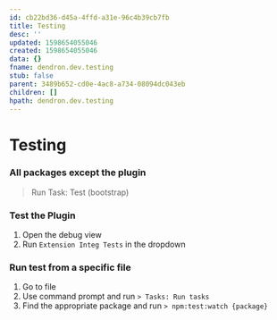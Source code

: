 ```yaml
---
id: cb22bd36-d45a-4ffd-a31e-96c4b39cb7fb
title: Testing
desc: ''
updated: 1598654055046
created: 1598654055046
data: {}
fname: dendron.dev.testing
stub: false
parent: 3489b652-cd0e-4ac8-a734-08094dc043eb
children: []
hpath: dendron.dev.testing
---
```

# Testing

### All packages except the plugin

> Run Task: Test (bootstrap)

### Test the Plugin

1. Open the debug view
2. Run `Extension Integ Tests` in the dropdown

### Run test from a specific file

1. Go to file
2. Use command prompt and run `> Tasks: Run tasks`
3. Find the appropriate package and run `> npm:test:watch {package}`
